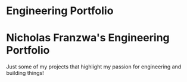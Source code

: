 # Engineering Portfolio
# Nicholas Franzwa's Engineering Portfolio
Just some of my projects that highlight my passion for engineering and building things!
